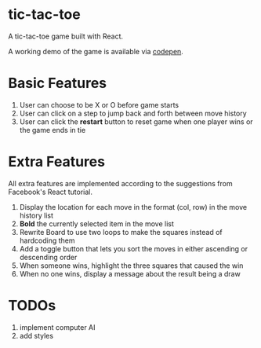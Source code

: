 # tic-tac-toe

  A tic-tac-toe game built with React.

  A working demo of the game is available via [codepen](https://jsfiddle.net/mhijack/gyj1d1gx/).

# Basic Features

  1. User can choose to be X or O before game starts
  2. User can click on a step to jump back and forth between move history
  3. User can click the **restart** button to reset game when one player wins or the game ends in tie

# Extra Features

  All extra features are implemented according to the suggestions from Facebook's React tutorial.

  1. Display the location for each move in the format (col, row) in the move history list
  2. **Bold** the currently selected item in the move list
  3. Rewrite Board to use two loops to make the squares instead of hardcoding them
  4. Add a toggle button that lets you sort the moves in either ascending or descending order
  5. When someone wins, highlight the three squares that caused the win
  6. When no one wins, display a message about the result being a draw

# TODOs

  1. implement computer AI
  2. add styles